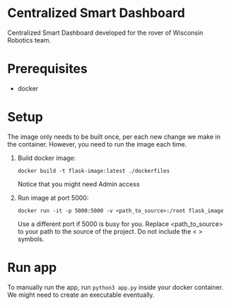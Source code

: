 # Centralized Smart Dashboard
Centralized Smart Dashboard developed for the rover of Wisconsin Robotics team. 

# Prerequisites
<ul>
<li> docker
</ul>

# Setup 
The image only needs to be built once, per each new change we make in the container. However, you need to run the image each time.
<ol>
<li> Build docker image: 

```
docker build -t flask-image:latest ./dockerfiles
```
Notice that you might need Admin access
<li> Run image at port 5000:

```
docker run -it -p 5000:5000 -v <path_to_source>:/root flask_image
```
Use a different port if 5000 is busy for you. Replace <path_to_source> to your path to the source of the project. Do not include the < > symbols.

</ol>

# Run app

To manually run the app, run ``` python3 app.py ``` inside your docker container. We might need to create an executable eventually. 
